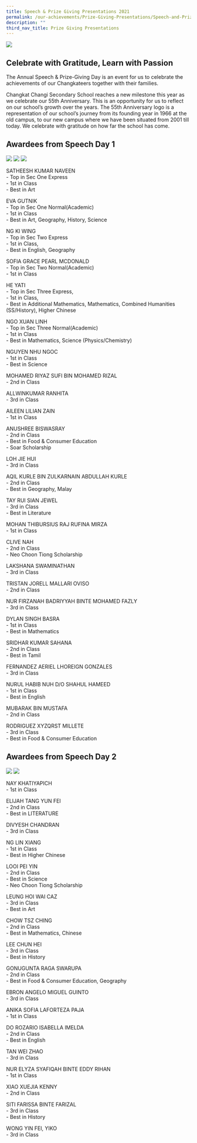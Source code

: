 ```yaml
---
title: Speech & Prize Giving Presentations 2021
permalink: /our-achievements/Prize-Giving-Presentations/Speech-and-Prize-Giving-Presentations-2021/
description: ""
third_nav_title: Prize Giving Presentations
---
```

![](/images/sday%20banner.jpeg)

Celebrate with Gratitude, Learn with Passion
--------------------------------------------

The Annual Speech & Prize-Giving Day is an event for us to celebrate the achievements of our Changkateers together with their families.   
  

Changkat Changi Secondary School reaches a new milestone this year as we celebrate our 55th Anniversary. This is an opportunity for us to reflect on our school’s growth over the years. The 55th Anniversary logo is a representation of our school’s journey from its founding year in 1966 at the old campus, to our new campus where we have been situated from 2001 till today. We celebrate with gratitude on how far the school has come.

Awardees from Speech Day 1
--------------------------

![](/images/20221.jpeg)
![](/images/spgp2.jpeg)
![](/images/spgp3.jpeg)

SATHEESH KUMAR NAVEEN<br>
\- Top in Sec One Express<br>
\- 1st in Class<br>
\- Best in Art

  

EVA GUTNIK<br>
\- Top in Sec One Normal(Academic)<br>
\- 1st in Class<br>
\- Best in Art, Geography, History, Science

  

NG KI WING<br>
\- Top in Sec Two Express<br>
\- 1st in Class, <br>
\- Best in English, Geography

  

SOFIA GRACE PEARL MCDONALD<br>
\- Top in Sec Two Normal(Academic)<br>
\- 1st in Class

  

HE YATI<br>
\- Top in Sec Three Express, <br>
\- 1st in Class, <br>
\- Best in Additional Mathematics, Mathematics, Combined Humanities (SS/History), Higher Chinese

  

NGO XUAN LINH<br>
\- Top in Sec Three Normal(Academic)<br>
\- 1st in Class<br>
\- Best in Mathematics, Science (Physics/Chemistry)

NGUYEN NHU NGOC<br>
\- 1st in Class<br>
\- Best in Science

  

MOHAMED RIYAZ SUFI BIN MOHAMED RIZAL<br>
\- 2nd in Class

  

ALLWINKUMAR RANHITA <br>
\- 3rd in Class

  

AILEEN LILIAN ZAIN<br>
\- 1st in Class

  

ANUSHREE BISWASRAY <br>
\- 2nd in Class<br>
\- Best in Food & Consumer Education<br>
\- Soar Scholarship

  

LOH JIE HUI<br>
\- 3rd in Class

  

AQIL KURLE BIN ZULKARNAIN ABDULLAH KURLE<br>
\- 2nd in Class<br>
\- Best in Geography, Malay

  

TAY RUI SIAN JEWEL <br>
\- 3rd in Class<br>
\- Best in Literature

  

MOHAN THIBURSIUS RAJ RUFINA MIRZA<br>
\- 1st in Class

  

CLIVE NAH<br>
\- 2nd in Class<br>
\- Neo Choon Tiong Scholarship

  

LAKSHANA SWAMINATHAN<br>
\- 3rd in Class

  

TRISTAN JORELL MALLARI OVISO<br>
\- 2nd in Class

  

NUR FIRZANAH BADRIYYAH BINTE MOHAMED FAZLY<br>
\- 3rd in Class

  

DYLAN SINGH BASRA<br>
\- 1st in Class<br>
\- Best in Mathematics

  

SRIDHAR KUMAR SAHANA<br>
\- 2nd in Class<br>
\- Best in Tamil

  

FERNANDEZ AERIEL LHOREIGN GONZALES<br>
\- 3rd in Class

  

NURUL HABIB NUH D/O SHAHUL HAMEED<br>
\- 1st in Class<br>
\- Best in English

  

MUBARAK BIN MUSTAFA<br>
\- 2nd in Class

  

RODRIGUEZ XYZQRST MILLETE<br>
\- 3rd in Class<br>
\- Best in Food & Consumer Education

Awardees from Speech Day 2
--------------------------

![](/images/spgp4.jpeg)
![](/images/spgp5.jpeg)

NAY KHATIYAPICH<br>
\- 1st in Class

  

ELIJAH TANG YUN FEI<br>
\- 2nd in Class<br>
\- Best in LITERATURE

  

DIVYESH CHANDRAN<br>
\- 3rd in Class

  

NG LIN XIANG<br>
\- 1st in Class<br>
\- Best in Higher Chinese

  

LOOI PEI YIN<br>
\- 2nd in Class<br>
\- Best in Science<br>
\- Neo Choon Tiong Scholarship

  

LEUNG HOI WAI CAZ<br>
\- 3rd in Class<br>
\- Best in Art

  

CHOW TSZ CHING<br>
\- 2nd in Class<br>
\- Best in Mathematics, Chinese

  

LEE CHUN HEI<br>
\- 3rd in Class<br>
\- Best in History

  

GONUGUNTA RAGA SWARUPA<br>
\- 2nd in Class<br>
\- Best in Food & Consumer Education, Geography

  

EBRON ANGELO MIGUEL GUINTO<br>
\- 3rd in Class

  

ANIKA SOFIA LAFORTEZA PAJA<br>
\- 1st in Class

  

DO ROZARIO ISABELLA IMELDA<br>
\- 2nd in Class<br>
\- Best in English

  

TAN WEI ZHAO<br>
\- 3rd in Class

  

NUR ELYZA SYAFIQAH BINTE EDDY RIHAN<br>
\- 1st in Class

  

XIAO XUEJIA KENNY<br>
\- 2nd in Class

  

SITI FARISSA BINTE FARIZAL<br>
\- 3rd in Class<br>
\- Best in History

  

WONG YIN FEI, YIKO<br>
\- 3rd in Class